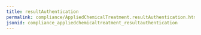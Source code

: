 ```yaml
---
title: resultAuthentication
permalink: compliance/AppliedChemicalTreatment.resultAuthentication.html
jsonid: compliance_appliedchemicaltreatment_resultauthentication
---
```

